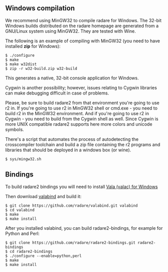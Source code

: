 ## Windows compilation

We recommend using MinGW32 to compile radare for Windows. The 32-bit Windows builds distributed on the radare homepage are generated from a GNU/Linux system using MinGW32. They are tested with Wine.

The following is an example of compiling with MinGW32 (you need to have installed **zip** for Windows):

    $ ./configure
    $ make
    $ make w32dist
    $ zip -r w32-build.zip w32-build

This generates a native, 32-bit console application for Windows.

Cygwin is another possibility; however, issues relating to Cygwin libraries can make debugging difficult in case of problems.

Please, be sure to build radare2 from that environment you're going to use r2 in. If you're going to use r2 in MinGW32 shell or cmd.exe - you need to build r2 in the MinGW32 environment. And if you're going to use r2 in Cygwin - you need to build from the Cygwin shell as well. Since Cygwin is more UNIX compatible radare2 supports here more colors and unicode symbols.

There's a script that automates the process of autodetecting the crosscompiler toolchain and build a zip file containing the r2 programs and libraries that should be deployed in a windows box (or wine).

    $ sys/mingw32.sh

## Bindings

To build radare2 bindings you will need to install [Vala (valac) for Windows](https://wiki.gnome.org/Projects/Vala/ValaOnWindows)

Then download [valabind](https://github.com/radare/valabind) and build it:

    $ git clone https://github.com/radare/valabind.git valabind
    $ cd valabind
    $ make
    $ make install

After you installed valabind, you can build radare2-bindings, for example for Python and Perl:

    $ git clone https://github.com/radare/radare2-bindings.git radare2-bindings
    $ cd radare2-bindings
    $ ./configure --enable=python,perl
    $ make
    $ make install

